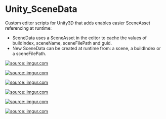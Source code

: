 # Unity_SceneData

Custom editor scripts for Unity3D that adds enables easier SceneAsset referencing at runtime:

- SceneData uses a SceneAsset in the editor to cache the values of buildIndex, sceneName, sceneFilePath and guid.
- New SceneData can be created at runtime from: a scene, a buildIndex or a sceneFilePath.

<a href="https://imgur.com/Mm2c5Ee.png"><img src="https://imgur.com/Mm2c5Ee.png" title="source: imgur.com" /></a>

<a href="https://imgur.com/W929bDF.png"><img src="https://imgur.com/W929bDF.png" title="source: imgur.com" /></a>

<a href="https://imgur.com/IL8ktJi.png"><img src="https://imgur.com/IL8ktJi.png" title="source: imgur.com" /></a>

<a href="https://imgur.com/LAsOiZE.png"><img src="https://imgur.com/LAsOiZE.png" title="source: imgur.com" /></a>

<a href="https://imgur.com/mdAY0Mh.png"><img src="https://imgur.com/mdAY0Mh.png" title="source: imgur.com" /></a>

<a href="https://imgur.com/W1x1QyX.png"><img src="https://imgur.com/W1x1QyX.png" title="source: imgur.com" /></a>
